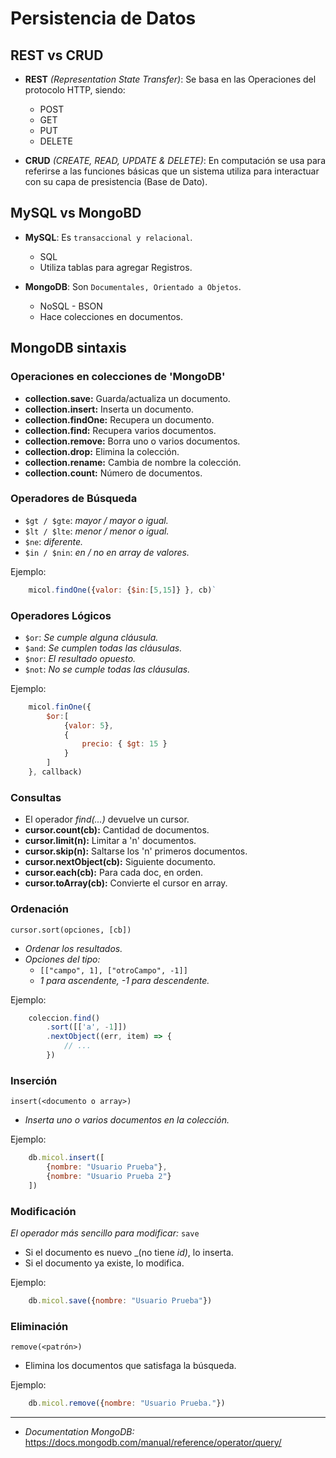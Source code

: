 # Persistencia de Datos

## REST vs CRUD
* **REST** *(Representation State Transfer)*: Se basa en las Operaciones del protocolo HTTP, siendo:
    - POST
    - GET
    - PUT
    - DELETE

* **CRUD** *(CREATE, READ, UPDATE & DELETE)*: En computación se usa para referirse a las funciones básicas que un sistema utiliza para interactuar con su capa de presistencia (Base de Dato).


## MySQL vs MongoBD
* **MySQL**: Es `transaccional y relacional`. 
    - SQL
    - Utiliza tablas para agregar Registros.

* **MongoDB**: Son `Documentales, Orientado a Objetos`. 
    - NoSQL - BSON
    - Hace colecciones en documentos.


## MongoDB sintaxis
### Operaciones en colecciones de 'MongoDB'

* **collection.save:** Guarda/actualiza un documento.
* **collection.insert:** Inserta un documento. 
* **collection.findOne:** Recupera un documento.
* **collection.find:** Recupera varios documentos.
* **collection.remove:** Borra uno o varios documentos.
* **collection.drop:** Elimina la colección.
* **collection.rename:** Cambia de nombre la colección.
* **collection.count:** Número de documentos.


### Operadores de Búsqueda

- `$gt / $gte`: _mayor / mayor o igual._
- `$lt / $lte`: _menor / menor o igual._
- `$ne`: _diferente._
- `$in / $nin`: _en / no en array de valores._

Ejemplo: 
```javascript
    micol.findOne({valor: {$in:[5,15]} }, cb)`
```


### Operadores Lógicos
- `$or`: _Se cumple alguna cláusula._
- `$and`: _Se cumplen todas las cláusulas._
- `$nor`: _El resultado opuesto._
- `$not`: _No se cumple todas las cláusulas._

Ejemplo:
```javascript
    micol.finOne({
        $or:[
            {valor: 5},
            {
                precio: { $gt: 15 }
            }
        ]
    }, callback)
```


### Consultas
- El operador _find(...)_ devuelve un cursor.
- **cursor.count(cb):** Cantidad de documentos.
- **cursor.limit(n):** Limitar a 'n' documentos.
- **cursor.skip(n):** Saltarse los 'n' primeros documentos.
- **cursor.nextObject(cb):** Siguiente documento.
- **cursor.each(cb):** Para cada doc, en orden.
- **cursor.toArray(cb):** Convierte el cursor en array.


### Ordenación
`cursor.sort(opciones, [cb])`
* _Ordenar los resultados._
* _Opciones del tipo:_
    - `[["campo", 1], ["otroCampo", -1]]`
    - _1 para ascendente, -1 para descendente._

Ejemplo:
```javascript
    coleccion.find()
        .sort([['a', -1]])
        .nextObject((err, item) => {
            // ...
        })
```


### Inserción
`insert(<documento o array>)`
* _Inserta uno o varios documentos en la colección._

Ejemplo:
```javascript
    db.micol.insert([
        {nombre: "Usuario Prueba"},
        {nombre: "Usuario Prueba 2"}
    ])
```


### Modificación
_El operador más sencillo para modificar:_ `save`
* Si el documento es nuevo _(no tiene _id)_, lo inserta.
* Si el documento ya existe, lo modifica.

Ejemplo:
```javascript 
    db.micol.save({nombre: "Usuario Prueba"})
```


### Eliminación 
`remove(<patrón>)`
* Elimina los documentos que satisfaga la búsqueda.

Ejemplo:
```javascript
    db.micol.remove({nombre: "Usuario Prueba."})
```


<hr>

* _Documentation MongoDB:_ https://docs.mongodb.com/manual/reference/operator/query/